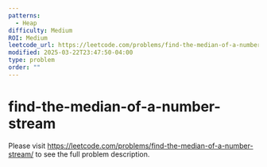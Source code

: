 ```yaml
---
patterns:
  - Heap
difficulty: Medium
ROI: Medium
leetcode_url: https://leetcode.com/problems/find-the-median-of-a-number-stream/
modified: 2025-03-22T23:47:50-04:00
type: problem
order: ""
---
```


# find-the-median-of-a-number-stream

Please visit https://leetcode.com/problems/find-the-median-of-a-number-stream/ to see the full problem description.
